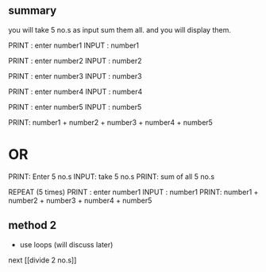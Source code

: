 ## summary
you will take 5 no.s as input 
sum them all.
and you will display them.



PRINT : enter number1
INPUT : number1

PRINT : enter number2
INPUT : number2

PRINT : enter number3
INPUT : number3

PRINT : enter number4
INPUT : number4

PRINT : enter number5
INPUT : number5

PRINT: number1 + number2 + number3 + number4 + number5

# OR


PRINT: Enter 5 no.s 
INPUT: take 5 no.s 
PRINT: sum of all 5 no.s



REPEAT (5 times)
	PRINT : enter number1
	INPUT : number1
PRINT: number1 + number2 + number3 + number4 + number5







## method 2
- use loops (will discuss later)


next [[divide 2 no.s]]